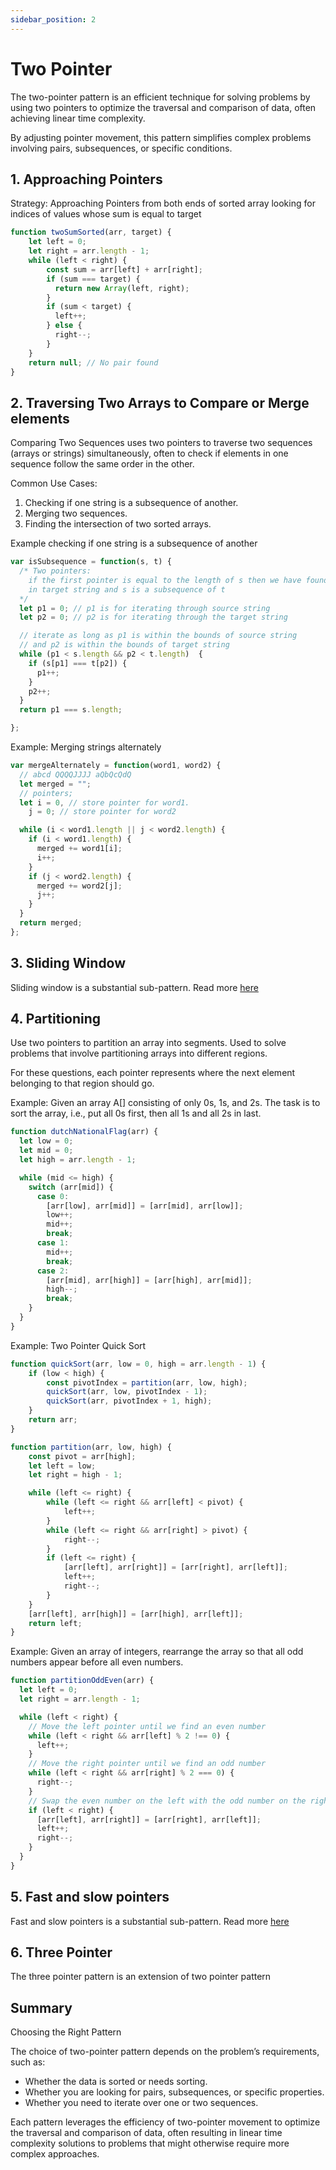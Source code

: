 ```yaml
---
sidebar_position: 2
---
```


# Two Pointer

The two-pointer pattern is an efficient technique for solving problems by using two pointers to optimize the traversal and comparison of data, often achieving linear time complexity.

By adjusting pointer movement, this pattern simplifies complex problems involving pairs, subsequences, or specific conditions.

## 1. Approaching Pointers

Strategy: Approaching Pointers from both ends of sorted array looking for indices of values whose sum is equal to target

```JavaScript
function twoSumSorted(arr, target) {
    let left = 0;
    let right = arr.length - 1;
    while (left < right) {
        const sum = arr[left] + arr[right];
        if (sum === target) {
          return new Array(left, right);
        }
        if (sum < target) {
          left++;
        } else {
          right--;
        }
    }
    return null; // No pair found
}
```

## 2. Traversing Two Arrays to Compare or Merge elements

Comparing Two Sequences uses two pointers to traverse two sequences (arrays or strings) simultaneously, often to check if elements in one sequence follow the same order in the other.

Common Use Cases:

1. Checking if one string is a subsequence of another.
2. Merging two sequences.
3. Finding the intersection of two sorted arrays.

Example checking if one string is a subsequence of another

```JavaScript
var isSubsequence = function(s, t) {
  /* Two pointers:
    if the first pointer is equal to the length of s then we have found all characters
    in target string and s is a subsequence of t
  */
  let p1 = 0; // p1 is for iterating through source string
  let p2 = 0; // p2 is for iterating through the target string

  // iterate as long as p1 is within the bounds of source string
  // and p2 is within the bounds of target string
  while (p1 < s.length && p2 < t.length)  {
    if (s[p1] === t[p2]) {
      p1++;
    }
    p2++;
  }
  return p1 === s.length;

};
```

Example: Merging strings alternately

```JavaScript
var mergeAlternately = function(word1, word2) {
  // abcd QQQQJJJJ aQbQcQdQ
  let merged = "";
  // pointers;
  let i = 0, // store pointer for word1.
    j = 0; // store pointer for word2

  while (i < word1.length || j < word2.length) {
    if (i < word1.length) {
      merged += word1[i];
      i++;
    }
    if (j < word2.length) {
      merged += word2[j];
      j++;
    }
  }
  return merged;
};
```

## 3. Sliding Window

Sliding window is a substantial sub-pattern. Read more [here](/docs/techniques/sliding-window)

## 4. Partitioning

Use two pointers to partition an array into segments. Used to solve problems that involve partitioning arrays into different regions.

For these questions, each pointer represents where the next element belonging to that region should go.

Example: Given an array A[] consisting of only 0s, 1s, and 2s.
The task is to sort the array, i.e., put all 0s first, then all 1s and all 2s in last.

```JavaScript
function dutchNationalFlag(arr) {
  let low = 0;
  let mid = 0;
  let high = arr.length - 1;

  while (mid <= high) {
    switch (arr[mid]) {
      case 0:
        [arr[low], arr[mid]] = [arr[mid], arr[low]];
        low++;
        mid++;
        break;
      case 1:
        mid++;
        break;
      case 2:
        [arr[mid], arr[high]] = [arr[high], arr[mid]];
        high--;
        break;
    }
  }
}
```

Example: Two Pointer Quick Sort

```JavaScript
function quickSort(arr, low = 0, high = arr.length - 1) {
    if (low < high) {
        const pivotIndex = partition(arr, low, high);
        quickSort(arr, low, pivotIndex - 1);
        quickSort(arr, pivotIndex + 1, high);
    }
    return arr;
}

function partition(arr, low, high) {
    const pivot = arr[high];
    let left = low;
    let right = high - 1;

    while (left <= right) {
        while (left <= right && arr[left] < pivot) {
            left++;
        }
        while (left <= right && arr[right] > pivot) {
            right--;
        }
        if (left <= right) {
            [arr[left], arr[right]] = [arr[right], arr[left]];
            left++;
            right--;
        }
    }
    [arr[left], arr[high]] = [arr[high], arr[left]];
    return left;
}
```

Example: Given an array of integers, rearrange the array so that all odd numbers appear before all even numbers.

```JavaScript
function partitionOddEven(arr) {
  let left = 0;
  let right = arr.length - 1;

  while (left < right) {
    // Move the left pointer until we find an even number
    while (left < right && arr[left] % 2 !== 0) {
      left++;
    }
    // Move the right pointer until we find an odd number
    while (left < right && arr[right] % 2 === 0) {
      right--;
    }
    // Swap the even number on the left with the odd number on the right
    if (left < right) {
      [arr[left], arr[right]] = [arr[right], arr[left]];
      left++;
      right--;
    }
  }
}
```

## 5. Fast and slow pointers

Fast and slow pointers is a substantial sub-pattern. Read more [here](/docs/techniques/fast-and-slow-pointers)

## 6. Three Pointer

The three pointer pattern is an extension of two pointer pattern

## Summary

Choosing the Right Pattern

The choice of two-pointer pattern depends on the problem’s requirements, such as:

- Whether the data is sorted or needs sorting.
- Whether you are looking for pairs, subsequences, or specific properties.
- Whether you need to iterate over one or two sequences.

Each pattern leverages the efficiency of two-pointer movement to optimize the traversal and comparison of data, often resulting in linear time complexity solutions to problems that might otherwise require more complex approaches.